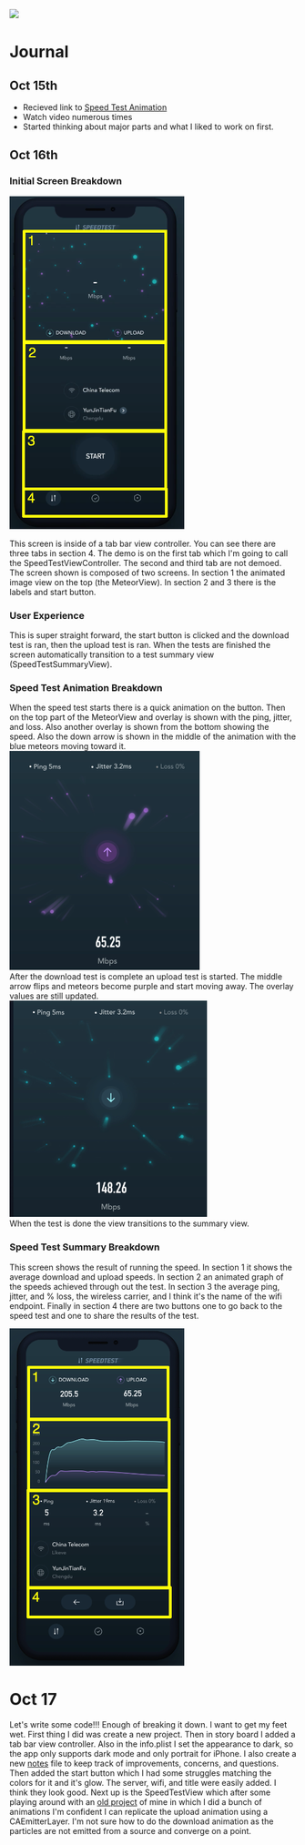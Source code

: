 ![](data:image/jpeg;base64,IyBTcGVlZHRlc3QtQW5pbWF0aW9uCldyaXRlIHRoZSBTd2lmdCBjb2RlIHRvIGxvb2sgbGlrZTogaHR0cHM6Ly93d3cudXBsYWJzLmNvbS9wb3N0cy9zcGVlZHRlc3QtYW5pbWF0aW9uCg==)

# Journal

## Oct 15th
- Recieved link to [Speed Test Animation](https://www.uplabs.com/posts/speedtest-animation)
- Watch video numerous times
- Started thinking about major parts and what I liked to work on first.

## Oct 16th

### Initial Screen Breakdown
![](./images/startLayout.png)

This screen is inside of a tab bar view controller. You can see there are three tabs in section 4. The demo is on the first tab which I'm going to call the SpeedTestViewController. The second and third tab are not demoed. The screen shown is composed of two screens. In section 1 the animated image view on the top (the MeteorView). In section 2 and 3 there is the labels and start button.

### User Experience

This is super straight forward, the start button is clicked and the download test is ran, then the upload test is ran. When the tests are finished the screen automatically transition to a test summary view (SpeedTestSummaryView).

### Speed Test Animation Breakdown

When the speed test starts there is a quick animation on the button. Then on the top part of the MeteorView and overlay is shown with the ping, jitter, and loss. Also another overlay is shown from the bottom showing the speed. Also the down arrow is shown in the middle of the animation with the blue meteors moving toward it.
![](./images/up.png)<br>
After the download test is complete an upload test is started. The middle arrow flips and meteors become purple and start moving away. The overlay values are still updated. <br>
![](./images/down.png) <br>
When the test is done the view transitions to the summary view.

### Speed Test Summary Breakdown
This screen shows the result of running the speed. In section 1 it shows the average download and upload speeds. In section 2 an animated graph of the speeds achieved through out the test. In section 3 the average ping, jitter, and % loss, the wireless carrier, and I think it's the name of the wifi endpoint. Finally in section 4 there are two buttons one to go back to the speed test and one to share the results of the test.

![](./images/summary.png) <br>

# Oct 17

Let's write some code!!! Enough of breaking it down. I want to get my feet wet. First thing I did was create a new project. Then in story board I added a tab bar view controller. Also in the info.plist I set the appearance to dark, so the app only supports dark mode and only portrait for iPhone. I also create a new [notes](notes.md) file to keep track of improvements, concerns, and questions. Then added the start button which I had some struggles matching the colors for it and it's glow. The server, wifi, and title were easily added. I think they look good. Next up is the SpeedTestView which after some playing around with an [old project](https://github.com/mike011/AnimationPreview) of mine in which I did a bunch of animations I'm confident I can replicate the upload animation using a CAEmitterLayer. I'm not sure how to do the download animation as the particles are not emitted from a source and converge on a point.

